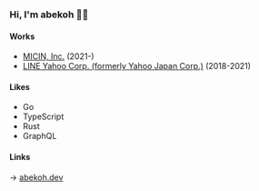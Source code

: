 ### Hi, I'm abekoh 👋😝

#### Works
- [MICIN, Inc.](https://micin.jp/en) (2021-)
- [LINE Yahoo Corp. (formerly Yahoo Japan Corp.)](https://www.lycorp.co.jp/en/) (2018-2021)

#### Likes

- Go
- TypeScript
- Rust
- GraphQL

#### Links

→ [abekoh.dev](https://abekoh.dev)

